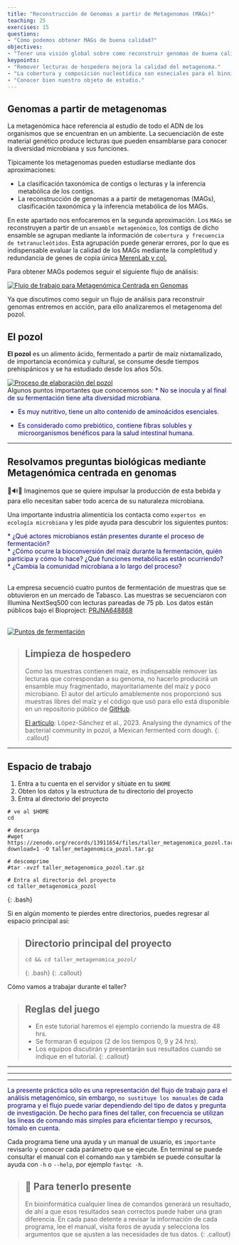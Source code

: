 ```yaml
---
title: "Reconstrucción de Genomas a partir de Metagenomas (MAGs)"
teaching: 25 
exercises: 15
questions:
- "Cómo podemos obtener MAGs de buena calidad?" 
objectives:
- "Tener una visión global sobre como reconstruir genomas de buena calidad a partir de metagenomas."
keypoints:
- "Remover lecturas de hospedero mejora la calidad del metagenoma."
- "La cobertura y composición nucleotídica son esneciales para el binning."
- "Conocer bien nuestro objeto de estudio."
---
```


## Genomas a partir de metagenomas

La metagenómica hace referencia al estudio de todo el ADN de los organismos que se encuentran en un ambiente. La secuenciación de este material genético produce lecturas que pueden ensamblarse para conocer la diversidad microbiana y sus funciones.

Típicamente los metagenomas pueden estudiarse mediante dos aproximaciones:

* La clasificación taxonómica de contigs o lecturas y la inferencia metabólica de los contigs.
* La reconstrucción de genomas a a partir de metagenomas (MAGs), clasificación taxonómica y la inferencia metabólica de los MAGs.
  
En este apartado nos enfocaremos en la segunda aproximación. Los `MAGs` se reconstruyen a partir de un `ensamble metagenómico`, 
los contigs de dicho ensamble se agrupan mediante la información de `cobertura y frecuencia de tetranucleótidos`. 
Esta agrupación puede generar errores, por lo que es indispensable evaluar la calidad de los MAGs mediante la completitud 
y redundancia de genes de copia única [MerenLab y col.](https://anvio.org/vocabulary/)

Para obtener MAGs podemos seguir el siguiente flujo de análisis:


<a href="{{ page.root }}/fig/extrasMAGs/01.MAGs_workflow.png">
  <img src="{{ page.root }}/fig/extrasMAGs/01.MAGs_workflow.png" alt="Flujo de trabajo para Metagenómica Centrada en Genomas" />
</a>

<br>

Ya que discutimos como seguir un flujo de análisis para reconstruir genomas entremos en acción, para ello analizaremos el metagenoma del pozol.
 
## El pozol

**El pozol** es un alimento ácido, fermentado a partir de maíz nixtamalizado, de importancia económica y cultural, 
se consume desde tiempos prehispánicos y se ha estudiado desde los años 50s.

<a href="{{ page.root }}/fig/extrasMAGs/02.Pozolhistoria.png">
  <img src="{{ page.root }}/fig/extrasMAGs/02.Pozolhistoria.png" alt="Proceso de elaboración del pozol" />
</a>

<br>
Algunos puntos importantes que conocemos son:

<FONT COLOR="darkblue">
* No se inocula y al final de su fermentación tiene alta diversidad microbiana.<br>

* Es muy nutritivo, tiene un alto contenido de aminoácidos esenciales.<br>

* Es considerado como prebiótico, contiene fibras solubles y microorganismos benéficos para la salud intestinal humana.<br>
</FONT>


------------------------------------------------------------------------
## Resolvamos preguntas biológicas mediante Metagenómica centrada en genomas

🧬🔊🦠 Imaginemos que se quiere impulsar la producción de esta bebida y para ello necesitan saber todo acerca de su naturaleza microbiana.

Una importante industria alimenticia los contacta como `expertos en ecología microbiana` y les pide ayuda para descubrir los siguientes puntos:
<br>

<FONT COLOR="darkblue">
* ¿Qué actores microbianos están presentes durante el proceso de fermentación?<br>
* ¿Cómo ocurre la bioconversión del maíz durante la fermentación, quién participa y cómo lo hace? ¿Qué funciones metabólicas están ocurriendo?<br>
* ¿Cambia la comunidad microbiana a lo largo del proceso?<br>
</FONT> <br>

La empresa secuenció cuatro puntos de fermentación de muestras que se obtuvieron en un mercado de Tabasco. 
Las muestras se secuenciaron con Illumina NextSeq500 con lecturas pareadas de 75 pb. 
Los datos están públicos bajo el Bioproject: [PRJNA648868](https://www.ebi.ac.uk/ena/browser/view/PRJNA648868)

<br>
<a href="{{ page.root }}/fig/extrasMAGs/03.Pozol_fermentation.png">
  <img src="{{ page.root }}/fig/extrasMAGs/03.Pozol_fermentation.png" alt="Puntos de fermentación" />
</a>


> ## Limpieza de hospedero
> Como las muestras contienen maíz, es indispensable remover las lecturas que correspondan a su genoma,
> no hacerlo producirá un ensamble muy fragmentado, mayoritariamente del maíz y poco microbiano.
> El autor del artículo amablemente nos proporcionó sus muestras libres del maíz y el código que usó
> para ello está disponible en un repositorio público de [GitHub](https://github.com/RafaelLopez-Sanchez/pozol_shotgun).
> 
> [El artículo](https://www.microbiologyresearch.org/content/journal/micro/10.1099/mic.0.001355): López-Sánchez et al., 2023. Analysing the dynamics of the bacterial community in pozol, a Mexican fermented corn dough. 
{: .callout}

------------------------------------------------------------------------

## Espacio de trabajo

1.  Entra a tu cuenta en el servidor y sitúate en tu `$HOME`
2.  Obten los datos y la estructura de tu directorio del proyecto
3.  Entra al directorio del proyecto

~~~
# ve al $HOME
cd

# descarga
#wget https://zenodo.org/records/13911654/files/taller_metagenomica_pozol.tar.gz?download=1 -O taller_metagenomica_pozol.tar.gz

# descomprime
#tar -xvzf taller_metagenomica_pozol.tar.gz

# Entra al directorio del proyecto
cd taller_metagenomica_pozol
~~~
{: .bash}


Si en algún momento te pierdes entre directorios, puedes regresar al espacio principal asi:

> ## Directorio principal del proyecto
> ~~~
> cd && cd taller_metagenomica_pozol/
> ~~~
> {: .bash}
{: .callout}

Cómo vamos a trabajar durante el taller?

> ## Reglas del juego
> * En este tutorial haremos el ejemplo corriendo la muestra de 48 hrs.
> * Se formaran 6 equipos (2 de los tiempos 0, 9 y 24 hrs).
> * Los equipos discutirán y presentarán sus resultados cuando se indique en el tutorial.
{: .callout}


------------------------------------------------------------------------
------------------------------------------------------------------------
------------------------------------------------------------------------

<p align="justify">

<FONT COLOR="darkblue">La presente práctica sólo es una representación del flujo de trabajo para el análisis metagenómico, sin embargo, `no sustituye los manuales` de cada programa y el flujo puede variar dependiendo del tipo de datos y pregunta de investigación. 
De hecho para fines del taller, con frecuencia se utilizan las lineas de comando más simples para eficientar tiempo y recursos, tómalo en cuenta.</FONT>

</p>


Cada programa tiene una ayuda y un manual de usuario, es `importante` revisarlo y conocer cada parámetro que se ejecute. En terminal se puede consultar el manual con el comando `man` y también se puede consultar la ayuda con `-h` o `--help`, por ejemplo `fastqc -h`.


> ## 🧠 Para tenerlo presente
> En bioinformática cualquier línea de comandos generará un resultado, de ahí a que esos resultados sean correctos puede haber una gran diferencia.
> En cada paso detente a revisar la información de cada programa, lee el manual, visita foros de ayuda y selecciona los argumentos que se ajusten a las necesidades de tus datos.
{: .callout}
